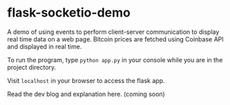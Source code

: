 # flask-socketio-demo
A demo of using events to perform client-server communication to display real time data on a web page. Bitcoin prices are fetched using Coinbase API and displayed in real time.

To run the program, type ```python app.py``` in your console while you are in the project directory.

Visit `localhost` in your browser to access the flask app.

Read the dev blog and explanation here. (coming soon)
